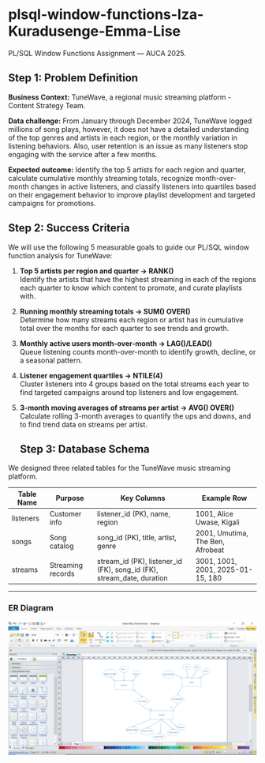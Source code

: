 # plsql-window-functions-Iza-Kuradusenge-Emma-Lise
PL/SQL Window Functions Assignment — AUCA 2025.
 ## Step 1: Problem Definition
**Business Context:** TuneWave, a regional music streaming platform - Content Strategy Team.

**Data challenge:** From January through December 2024, TuneWave logged millions of song plays, however, it does not have a detailed understanding of the top genres and artists in each region, or the monthly variation in listening behaviors. Also, user retention is an issue as many listeners stop engaging with the service after a few months.

**Expected outcome:** Identify the top 5 artists for each region and quarter, calculate cumulative monthly streaming totals, recognize month-over-month changes in active listeners, and classify listeners into quartiles based on their engagement behavior to improve playlist development and targeted campaigns for promotions.
## Step 2: Success Criteria

We will use the following 5 measurable goals to guide our PL/SQL window function analysis for TuneWave:

1. **Top 5 artists per region and quarter → RANK()**  
   Identify the artists that have the highest streaming in each of the regions each quarter to know which content to promote, and curate playlists with.

2. **Running monthly streaming totals → SUM() OVER()**  
   Determine how many streams each region or artist has in cumulative total over the months for each quarter to see trends and growth.

3. **Monthly active users month-over-month → LAG()/LEAD()**  
   Queue listening counts month-over-month to identify growth, decline, or a seasonal pattern.

4. **Listener engagement quartiles → NTILE(4)**  
   Cluster listeners into 4 groups based on the total streams each year to find targeted campaigns around top listeners and low engagement.

5. **3-month moving averages of streams per artist → AVG() OVER()**  
   Calculate rolling 3-month averages to quantify the ups and downs, and to find trend data on streams per artist.
   ## Step 3: Database Schema

We designed three related tables for the TuneWave music streaming platform.  

| Table Name | Purpose          | Key Columns                                    | Example Row                             |
|------------|------------------|-----------------------------------------------|-----------------------------------------|
| listeners  | Customer info    | listener_id (PK), name, region                | 1001, Alice Uwase, Kigali               |
| songs      | Song catalog     | song_id (PK), title, artist, genre            | 2001, Umutima, The Ben, Afrobeat        |
| streams    | Streaming records| stream_id (PK), listener_id (FK), song_id (FK), stream_date, duration | 3001, 1001, 2001, 2025-01-15, 180 |

---

### ER Diagram
![ER Diagram](https://raw.githubusercontent.com/Emmalise1/plsql-window-functions-Iza-Kuradusenge-Emma-Lise/4eafdad53a9e71bcba39df65d908fa7820329d5a/images/plsql-window-functions-Iza%20Kuradusenge-Emma%20Lise-Er-diagram.PNG)
